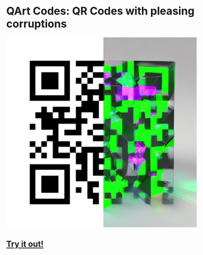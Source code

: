 # QArt Codes: QR Codes with pleasing corruptions

[![stitched-qr-code](public/stitched.png)](https://qart.charlesfrye.com)

## [Try it out!](https://qart.charlesfrye.com)
